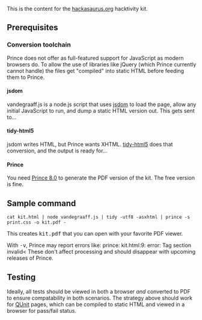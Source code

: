 
This is the content for the [hackasaurus.org][] hacktivity kit.

  [hackasaurus.org]: http://hackasaurus.org

## Prerequisites

### Conversion toolchain

Prince does not offer as full-featured support for JavaScript as modern browsers do. To
allow the use of libraries like jQuery (which Prince currently cannot handle) the files
get "compiled" into static HTML before feeding them to Prince.

#### jsdom

vandegraaff.js is a node.js script that uses [jsdom][] to load the page, allow any initial 
JavaScript to run, and dump a static HTML version out. This gets sent to...

  [jsdom]: https://github.com/tmpvar/jsdom

#### tidy-html5

jsdom writes HTML, but Prince wants XHTML. [tidy-html5][] does that conversion, and the output is
ready for...

  [tidy-html5]: https://github.com/w3c/tidy-html5

#### Prince

You need [Prince 8.0][] to generate the PDF version of the kit. The free version is fine.

  [Prince 8.0]: http://www.princexml.com/download/

## Sample command

    cat kit.html | node vandegraaff.js | tidy -utf8 -asxhtml | prince -s print.css -o kit.pdf -

This creates <samp>kit.pdf</samp> that you can open with your
favorite PDF viewer. 

With <kbd>-v</kbd>, Prince may report errors like: 
    prince: kit.html:9: error: Tag section invalid<
These don't affect processing and should disappear with upcoming releases of Prince.

## Testing

Ideally, all tests should be viewed in both a browser *and* converted to PDF to ensure compatability in both
scenarios. The strategy above should work for [QUnit][] pages, which can be compiled to static HTML and
viewed in a browser for pass/fail status.

  [QUnit]: http://docs.jquery.com/QUnit


